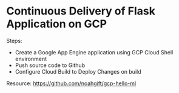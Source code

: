 # Continuous Delivery of Flask Application on GCP

Steps:
* Create a Google App Engine application using GCP Cloud Shell environment
* Push source code to Github
* Configure Cloud Build to Deploy Changes on build

Resource:
https://github.com/noahgift/gcp-hello-ml
